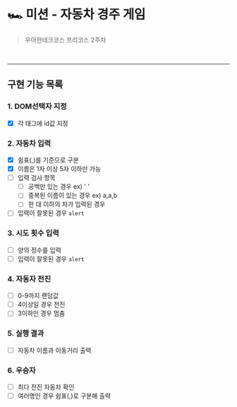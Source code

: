 # 🏎 미션 - 자동차 경주 게임

> 우아한테크코스 프리코스 2주차

<br>

---

## 구현 기능 목록

### 1. DOM선택자 지정

- [x] 각 태그에 id값 지정

### 2. 자동차 입력

- [x] 쉼표(,)를 기준으로 구분
- [x] 이름은 1자 이상 5자 이하만 가능
- [ ] 입력 검사 항목
  - [ ] 공백만 있는 경우 ex) ' '
  - [ ] 중복된 이름이 있는 경우 ex) a,a,b
  - [ ] 한 대 이하의 차가 입력된 경우
- [ ] 입력이 잘못된 경우 `alert`

### 3. 시도 횟수 입력

- [ ] 양의 정수를 입력
- [ ] 입력이 잘못된 경우 `alert`

### 4. 자동자 전진

- [ ] 0-9까지 랜덤값
- [ ] 4이상일 경우 전진
- [ ] 3이하인 경우 멈춤

### 5. 실행 결과

- [ ] 자동차 이름과 이동거리 출력

### 6. 우승자

- [ ] 최다 전진 자동차 확인
- [ ] 여러명인 경우 쉼표(,)로 구분해 출력
